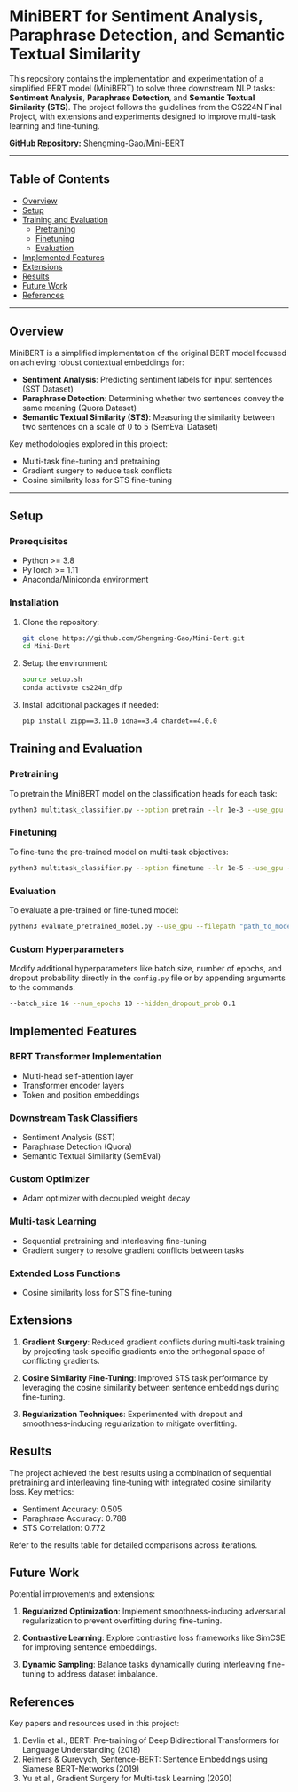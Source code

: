 # MiniBERT for Sentiment Analysis, Paraphrase Detection, and Semantic Textual Similarity

This repository contains the implementation and experimentation of a simplified BERT model (MiniBERT) to solve three downstream NLP tasks: **Sentiment Analysis**, **Paraphrase Detection**, and **Semantic Textual Similarity (STS)**. The project follows the guidelines from the CS224N Final Project, with extensions and experiments designed to improve multi-task learning and fine-tuning.

**GitHub Repository:** [Shengming-Gao/Mini-BERT](https://github.com/Shengming-Gao/Mini-Bert)

---

## Table of Contents
- [Overview](#overview)
- [Setup](#setup)
- [Training and Evaluation](#training-and-evaluation)
  - [Pretraining](#pretraining)
  - [Finetuning](#finetuning)
  - [Evaluation](#evaluation)
- [Implemented Features](#implemented-features)
- [Extensions](#extensions)
- [Results](#results)
- [Future Work](#future-work)
- [References](#references)

---

## Overview

MiniBERT is a simplified implementation of the original BERT model focused on achieving robust contextual embeddings for:
- **Sentiment Analysis**: Predicting sentiment labels for input sentences (SST Dataset)
- **Paraphrase Detection**: Determining whether two sentences convey the same meaning (Quora Dataset)
- **Semantic Textual Similarity (STS)**: Measuring the similarity between two sentences on a scale of 0 to 5 (SemEval Dataset)

Key methodologies explored in this project:
- Multi-task fine-tuning and pretraining
- Gradient surgery to reduce task conflicts
- Cosine similarity loss for STS fine-tuning

---

## Setup

### Prerequisites
- Python >= 3.8
- PyTorch >= 1.11
- Anaconda/Miniconda environment

### Installation
1. Clone the repository:
   ```bash
   git clone https://github.com/Shengming-Gao/Mini-Bert.git
   cd Mini-Bert
   ```

2. Setup the environment:
   ```bash
   source setup.sh
   conda activate cs224n_dfp
   ```

3. Install additional packages if needed:
   ```bash
   pip install zipp==3.11.0 idna==3.4 chardet==4.0.0
   ```

## Training and Evaluation

### Pretraining
To pretrain the MiniBERT model on the classification heads for each task:
```bash
python3 multitask_classifier.py --option pretrain --lr 1e-3 --use_gpu
```

### Finetuning
To fine-tune the pre-trained model on multi-task objectives:
```bash
python3 multitask_classifier.py --option finetune --lr 1e-5 --use_gpu --pretrain_filepath "path_to_pretrained_model.pt"
```

### Evaluation
To evaluate a pre-trained or fine-tuned model:
```bash
python3 evaluate_pretrained_model.py --use_gpu --filepath "path_to_model.pt"
```

### Custom Hyperparameters
Modify additional hyperparameters like batch size, number of epochs, and dropout probability directly in the `config.py` file or by appending arguments to the commands:
```bash
--batch_size 16 --num_epochs 10 --hidden_dropout_prob 0.1
```

## Implemented Features

### BERT Transformer Implementation
- Multi-head self-attention layer
- Transformer encoder layers
- Token and position embeddings

### Downstream Task Classifiers
- Sentiment Analysis (SST)
- Paraphrase Detection (Quora)
- Semantic Textual Similarity (SemEval)

### Custom Optimizer
- Adam optimizer with decoupled weight decay

### Multi-task Learning
- Sequential pretraining and interleaving fine-tuning
- Gradient surgery to resolve gradient conflicts between tasks

### Extended Loss Functions
- Cosine similarity loss for STS fine-tuning

## Extensions

1. **Gradient Surgery**: Reduced gradient conflicts during multi-task training by projecting task-specific gradients onto the orthogonal space of conflicting gradients.

2. **Cosine Similarity Fine-Tuning**: Improved STS task performance by leveraging the cosine similarity between sentence embeddings during fine-tuning.

3. **Regularization Techniques**: Experimented with dropout and smoothness-inducing regularization to mitigate overfitting.

## Results

The project achieved the best results using a combination of sequential pretraining and interleaving fine-tuning with integrated cosine similarity loss. Key metrics:

- Sentiment Accuracy: 0.505
- Paraphrase Accuracy: 0.788
- STS Correlation: 0.772

Refer to the results table for detailed comparisons across iterations.

## Future Work

Potential improvements and extensions:

1. **Regularized Optimization**: Implement smoothness-inducing adversarial regularization to prevent overfitting during fine-tuning.

2. **Contrastive Learning**: Explore contrastive loss frameworks like SimCSE for improving sentence embeddings.

3. **Dynamic Sampling**: Balance tasks dynamically during interleaving fine-tuning to address dataset imbalance.

## References

Key papers and resources used in this project:

1. Devlin et al., BERT: Pre-training of Deep Bidirectional Transformers for Language Understanding (2018)
2. Reimers & Gurevych, Sentence-BERT: Sentence Embeddings using Siamese BERT-Networks (2019)
3. Yu et al., Gradient Surgery for Multi-task Learning (2020)
